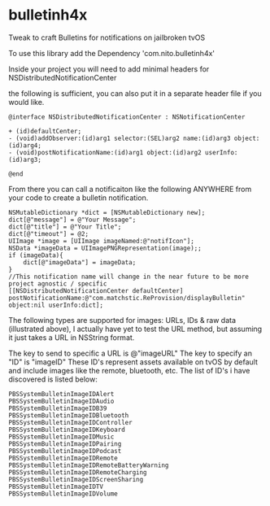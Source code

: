 # bulletinh4x
Tweak to craft Bulletins for notifications on jailbroken tvOS


To use this library add the Dependency 'com.nito.bulletinh4x'

Inside your project you will need to add minimal headers for NSDistributedNotificationCenter

the following is sufficient, you can also put it in a separate header file if you would like.
```
@interface NSDistributedNotificationCenter : NSNotificationCenter

+ (id)defaultCenter;
- (void)addObserver:(id)arg1 selector:(SEL)arg2 name:(id)arg3 object:(id)arg4;
- (void)postNotificationName:(id)arg1 object:(id)arg2 userInfo:(id)arg3;

@end
```
From there you can call a notificaiton like the following ANYWHERE from your code to create a bulletin notification.
```
NSMutableDictionary *dict = [NSMutableDictionary new];
dict[@"message"] = @"Your Message";
dict[@"title"] = @"Your Title";
dict[@"timeout"] = @2;
UIImage *image = [UIImage imageNamed:@"notifIcon"];
NSData *imageData = UIImagePNGRepresentation(image);;
if (imageData){
    dict[@"imageData"] = imageData;
}
//This notification name will change in the near future to be more project agnostic / specific
[[NSDistributedNotificationCenter defaultCenter] postNotificationName:@"com.matchstic.ReProvision/displayBulletin" object:nil userInfo:dict];
```

The following types are supported for images: URLs, IDs & raw data (illustrated above), I actually have yet to test the URL method, but assuming it just takes a URL in NSString format. 

The key to send to specific a URL is @"imageURL"
The key to specify an "ID" is "imageID" These ID's represent assets available on tvOS by default and include images like the remote, bluetooth, etc. The list of ID's i have discovered is listed below:
```
PBSSystemBulletinImageIDAlert
PBSSystemBulletinImageIDAudio
PBSSystemBulletinImageIDB39
PBSSystemBulletinImageIDBluetooth
PBSSystemBulletinImageIDController
PBSSystemBulletinImageIDKeyboard
PBSSystemBulletinImageIDMusic
PBSSystemBulletinImageIDPairing
PBSSystemBulletinImageIDPodcast
PBSSystemBulletinImageIDRemote
PBSSystemBulletinImageIDRemoteBatteryWarning
PBSSystemBulletinImageIDRemoteCharging
PBSSystemBulletinImageIDScreenSharing
PBSSystemBulletinImageIDTV
PBSSystemBulletinImageIDVolume
```


